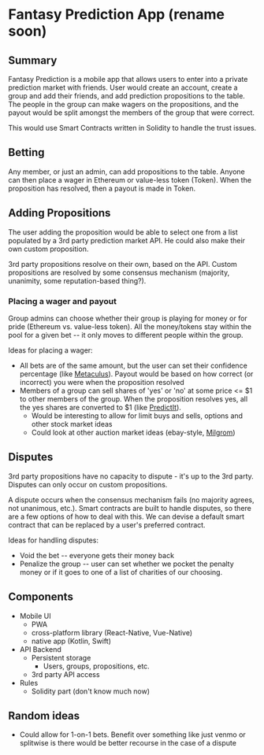 # Fantasy Prediction App (rename soon)

## Summary

Fantasy Prediction is a mobile app that allows users to enter into a private prediction market with friends. User would create an account, create a group and add their friends, and add prediction propositions to the table. The people in the group can make wagers on the propositions, and the payout would be split amongst the members of the group that were correct.

This would use Smart Contracts written in Solidity to handle the trust issues.

## Betting

Any member, or just an admin, can add propositions to the table. Anyone can then place a wager in Ethereum or value-less token (Token). When the proposition has resolved, then a payout is made in Token.

## Adding Propositions

The user adding the proposition would be able to select one from a list populated by a 3rd party prediction market API. He could also make their own custom proposition.

3rd party propositions resolve on their own, based on the API. Custom propositions are resolved by some consensus mechanism (majority, unanimity, some reputation-based thing?).

### Placing a wager and payout

Group admins can choose whether their group is playing for money or for pride (Ethereum vs. value-less token). All the money/tokens stay within the pool for a given bet -- it only moves to different people within the group.

Ideas for placing a wager:

- All bets are of the same amount, but the user can set their confidence percentage (like [Metaculus](https://www.metaculus.com/questions/)). Payout would be based on how correct (or incorrect) you were when the proposition resolved
- Members of a group can sell shares of 'yes' or 'no' at some price <= $1 to other members of the group. When the proposition resolves yes, all the yes shares are converted to $1 (like [PredictIt](https://www.predictit.org/)).
  - Would be interesting to allow for limit buys and sells, options and other stock market ideas
  - Could look at other auction market ideas (ebay-style, [Milgrom](https://news.stanford.edu/2020/11/19/bid-picture-nobel-prize-winners-explain-auction-theory-collaboration/#:~:text=If%20designed%20correctly%2C%20auctions%20can,inventions%20of%20new%20auction%20formats.))

## Disputes

3rd party propositions have no capacity to dispute - it's up to the 3rd party. Disputes can only occur on custom propositions.

A dispute occurs when the consensus mechanism fails (no majority agrees, not unanimous, etc.). Smart contracts are built to handle disputes, so there are a few options of how to deal with this. We can devise a default smart contract that can be replaced by a user's preferred contract.

Ideas for handling disputes:

- Void the bet -- everyone gets their money back
- Penalize the group -- user can set whether we pocket the penalty money or if it goes to one of a list of charities of our choosing.

## Components

- Mobile UI
  - PWA
  - cross-platform library (React-Native, Vue-Native)
  - native app (Kotlin, Swift)
- API Backend
  - Persistent storage
    - Users, groups, propositions, etc.
  - 3rd party API access
- Rules
  - Solidity part (don't know much now)


## Random ideas

- Could allow for 1-on-1 bets. Benefit over something like just venmo or splitwise is there would be better recourse in the case of a dispute
